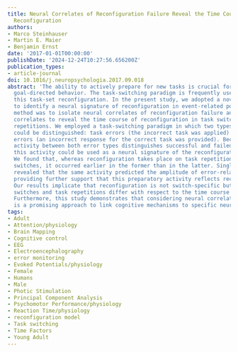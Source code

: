 ```yaml
---
title: Neural Correlates of Reconfiguration Failure Reveal the Time Course of Task-Set
  Reconfiguration
authors:
- Marco Steinhauser
- Martin E. Maier
- Benjamin Ernst
date: '2017-01-01T00:00:00'
publishDate: '2024-12-24T10:27:56.656200Z'
publication_types:
- article-journal
doi: 10.1016/j.neuropsychologia.2017.09.018
abstract: 'The ability to actively prepare for new tasks is crucial for achieving
  goal-directed behavior. The task-switching paradigm is frequently used to investigate
  this task-set reconfiguration. In the present study, we adopted a novel approach
  to identify a neural signature of reconfiguration in event-related potentials. Our
  method was to isolate neural correlates of reconfiguration failure and to use these
  correlates to reveal the time course of reconfiguration in task switches and task
  repetitions. We employed a task-switching paradigm in which two types of errors
  could be distinguished: task errors (the incorrect task was applied) and response
  errors (an incorrect response for the correct task was provided). Because differential
  activity between both error types distinguishes successful and failed reconfiguration,
  this activity could be used as a neural signature of the reconfiguration process.
  We found that, whereas reconfiguration takes place on task repetitions and task
  switches, it occurred earlier in the former than in the latter. Single-trial analysis
  revealed that the same activity predicted the amplitude of error-related brain activity,
  providing further support that this preparatory activity reflects reconfiguration.
  Our results implicate that reconfiguration is not switch-specific but that task
  switches and task repetitions differ with respect to the time course of reconfiguration.
  Furthermore, this study demonstrates that considering neural correlates of failure
  is a promising approach to link cognitive mechanisms to specific neural processes.'
tags:
- Adult
- Attention/physiology
- Brain Mapping
- Cognitive control
- EEG
- Electroencephalography
- error monitoring
- Evoked Potentials/physiology
- Female
- Humans
- Male
- Photic Stimulation
- Principal Component Analysis
- Psychomotor Performance/physiology
- Reaction Time/physiology
- reconfiguration model
- Task switching
- Time Factors
- Young Adult
---
```

